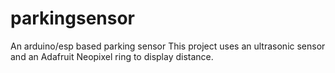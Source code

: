 # parkingsensor
An arduino/esp based parking sensor
This project uses an ultrasonic sensor and an Adafruit Neopixel ring to display distance.

